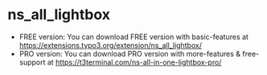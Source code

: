 # ns_all_lightbox

- FREE version: You can download FREE version with basic-features at https://extensions.typo3.org/extension/ns_all_lightbox/
- PRO version: You can download PRO version with more-features & free-support at https://t3terminal.com/ns-all-in-one-lightbox-pro/
